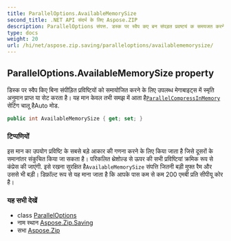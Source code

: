 ```yaml
---
title: ParallelOptions.AvailableMemorySize
second_title: .NET API संदर्भ के लिए Aspose.ZIP
description: ParallelOptions संपत्त. डस्क पर स्वैप कए बन संपड़त प्रवष्टयं क समयजत करने के लए उपलब्ध मेगबइट्स में स्मृत अनुमन प्रप्त य सेट करत है यह मन केवल तभ समझ में आत हैParallelCompressInMemory सेटंग चलू हैAuto मड.
type: docs
weight: 20
url: /hi/net/aspose.zip.saving/paralleloptions/availablememorysize/
---
```

## ParallelOptions.AvailableMemorySize property

डिस्क पर स्वैप किए बिना संपीड़ित प्रविष्टियों को समायोजित करने के लिए उपलब्ध मेगाबाइट्स में स्मृति अनुमान प्राप्त या सेट करता है। यह मान केवल तभी समझ में आता है[`ParallelCompressInMemory`](../parallelcompressinmemory/) सेटिंग चालू हैAuto मोड.

```csharp
public int AvailableMemorySize { get; set; }
```

### टिप्पणियों

इस मान का उपयोग प्रविष्टि के सबसे बड़े आकार की गणना करने के लिए किया जाता है जिसे दूसरों के समानांतर संकुचित किया जा सकता है। परिकलित थ्रेशोल्ड से ऊपर की सभी प्रविष्टियां क्रमिक रूप से कंप्रेस की जाएंगी. इसे रखना सुरक्षित है`AvailableMemorySize` संपत्ति जितनी बड़ी मुफ्त रैम और उससे भी बड़ी। डिफ़ॉल्ट रूप से यह माना जाता है कि आपके पास कम से कम 200 एमबी प्रति सीपीयू कोर है।

### यह सभी देखें

* class [ParallelOptions](../)
* नाम स्थान [Aspose.Zip.Saving](../../paralleloptions/)
* सभा [Aspose.Zip](../../../)



